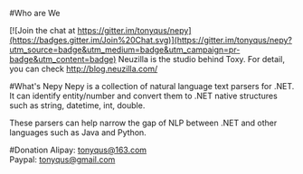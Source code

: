 #Who are We

[![Join the chat at https://gitter.im/tonyqus/nepy](https://badges.gitter.im/Join%20Chat.svg)](https://gitter.im/tonyqus/nepy?utm_source=badge&utm_medium=badge&utm_campaign=pr-badge&utm_content=badge)
Neuzilla is the studio behind Toxy. For detail, you can check http://blog.neuzilla.com/

#What's Nepy
Nepy is a collection of natural language text parsers for .NET. It can identify entity/number and convert them to .NET native structures such as string, datetime, int, double. 

These parsers can help narrow the gap of NLP between .NET and other languages such as Java and Python. 

#Donation
Alipay: tonyqus@163.com<br />
Paypal: tonyqus@gmail.com
